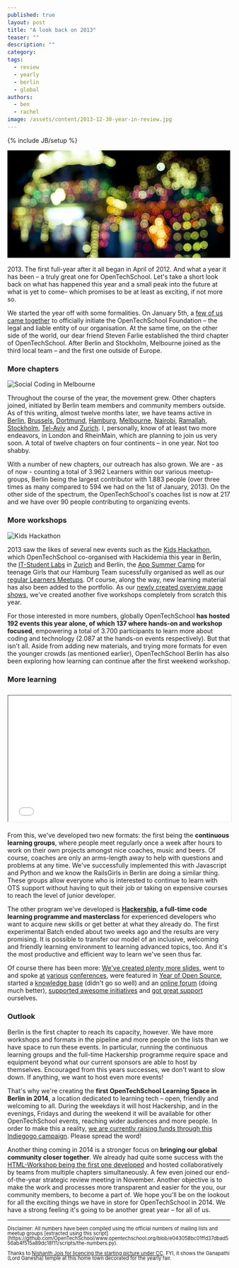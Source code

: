 ```yaml
---
published: true
layout: post
title: "A look back on 2013"
teaser: ""
description: ""
category:
tags:
  - review
  - yearly
  - berlin
  - global
authors:
  - ben
  - rachel
image: /assets/content/2013-12-30-year-in-review.jpg
---
```

{% include JB/setup %}

![It has been a colorful year](/assets/content/2013-12-30-year-in-review.jpg)

2013\. The first full-year after it all began in April of 2012. And what a year it has been – a truly great one for OpenTechSchool. Let's take a short look back on what has happened this year and a small peak into the future at what is yet to come– which promises to be at least as exciting, if not more so.

We started the year off with some formalities. On January 5th, a [few of us came together](/2013/05/opentechschool-is-now-a-foundation.html) to officially initiate the OpenTechSchool Foundation – the legal and liable entity of our organisation. At the same time, on the other side of the world, our dear friend Steven Farlie established the third chapter of OpenTechSchool. After Berlin and Stockholm, Melbourne joined as the third local team – and the first one outside of Europe. 

### More chapters

![Social Coding in Melbourne](/assets/content/2013-08-11-social-coding-global/social-1.jpg)

Throughout the course of the year, the movement grew. Other chapters joined, initiated by Berlin team members and community members outside. As of this writing, almost twelve months later, we have teams active in [Berlin](http://www.opentechschool.org/berlin/), [Brussels](http://www.opentechschool.org/brussels/), [Dortmund](http://www.opentechschool.org/dortmund/), [Hamburg](http://www.opentechschool.org/hamburg/), [Melbourne](http://www.opentechschool.org/melbourne/), [Nairobi](http://www.opentechschool.org/nairobi/), [Ramallah](http://www.opentechschool.org/ramallah/), [Stockholm](http://www.opentechschool.org/stockholm/), [Tel-Aviv](http://www.meetup.com/opentechschool-tel-aviv/) and [Zurich](http://www.opentechschool.org/zurich/). I, personally, know of at least two more endeavors, in London and RheinMain, which are planning to join us very soon. A total of twelve chapters on four continents – in one year. Not too shabby.

With a number of new chapters, our outreach has also grown. We are - as of now - counting a total of 3.962 Learners within our various meetup-groups, Berlin being the largest contributor with 1.883 people (over three times as many compared to 594 we had on the 1st of January, 2013). On the other side of the spectrum, the OpenTechSchool's coaches list is now at 217 and we have over 90 people contributing to organizing events.

### More workshops

![Kids Hackathon](/assets/content/2013-04-12-kids-hackathon-poster.png)

2013 saw the likes of several new events such as the [Kids Hackathon](/2013/04/first-kids-hackathon-in-berlin.html), which OpenTechSchool co-organised with Hackidemia this year in Berlin, the [IT-Student Labs](/2013/01/announcing-student-labs-in-berlin.html) in [Zurich](/2013/09/zurich-kids-education.html) and Berlin, the [App Summer Camp](/2013/07/app-summer-camp-in-hamburg-it-was-awesome.html) for teenage Girls that our Hamburg Team sucessfully organised as well as our [regular Learners Meetups](/2013/06/how-the-learners-meetup-is-doing-in-berlin.html). Of course, along the way, new learning material has also been added to the portfolio. As our [newly created overview page shows](http://learn.opentechschool.org/), we've created another five workshops completely from scratch this year. 

For those interested in more numbers, globally OpenTechSchool **has hosted 192 events this year alone, of which 137 where hands-on and workshop focused**, empowering a total of 3.700 participants to learn more about coding and technology (2.087 at the hands-on events respectively). But that isn't all. Aside from adding new materials, and trying more formats for even the younger crowds (as mentioned earlier), OpenTechSchool Berlin has also been exploring how learning can continue after the first weekend workshop.

### More learning

<div style="text-align:center;position: relative; width: 100%; height: 0px; padding-bottom: 56.5%; margin: 25px auto;"><iframe src="//player.vimeo.com/video/82717221" style="position: absolute; width: 100%; height: 100%; left: 0px; top: 0px;" width="500" height="281" webkitallowfullscreen="1" mozallowfullscreen="1" allowfullscreen="1">&nbsp;</iframe>
</div>

From this, we've developed two new formats: the first being the **continuous learning groups**, where people meet regularly once a week after hours to work on their own projects amongst nice coaches, music and beers. Of course, coaches are only an arms-length away to help with questions and problems at any time. We've successfully implemented this with Javascript and Python and we know the RailsGirls in Berlin are doing a similar thing. These groups allow everyone who is interested to continue to learn with OTS support without having to quit their job or taking on expensive courses to reach the level of junior developer.

The other program we've developed is **[Hackership](http://www.hackership.org), a full-time code learning programme and masterclass** for experienced developers who want to acquire new skills or get better at what they already do. The first experimental Batch ended about two weeks ago and the results are very promising. It is possible to transfer our model of an inclusive, welcoming and friendly learning environment to learning advanced topics, too. And it's the most productive and efficient way to learn we've seen thus far. 

Of course there has been more: [We've created plenty more slides](http://opentechschool.github.io/slides/), went to and spoke [at](/2013/05/join-us-at-codemotion.html) [various](/2013/05/presenting-at-codemotion-the-state-of-tech-education.html) [conferences](/2013/10/kiwi-pycon.html), were featured in [Year of Open Source](/2013/10/kiwi-pycon.html), started a [knowledge base](/2013/05/more-documentation-and-more-open-too.html) (didn't go so well) and an [online forum](http://discourse.opentechschool.org/) (doing much better), [supported awesome initiatives](/2013/07/naitobi-dev-school.html) and [got great support](/2013/08/paypal-donations.html) ourselves.

### Outlook

Berlin is the first chapter to reach its capacity, however. We have more workshops and formats in the pipeline and more people on the lists than we have space to run these events. In particular, running the continuous learning groups and the full-time Hackership programme require space and equipment beyond what our current sponsors are able to host by themselves. Encouraged from this years successes, we don't want to slow down. If anything, we want to host even more events!

That's why we're creating the **first OpenTechSchool Learning Space in Berlin in 2014**, a location dedicated to learning tech – open, friendly and welcoming to all. During the weekdays it will host Hackership, and in the evenings, Fridays and during the weekend it will be available for other OpenTechSchool events, reaching wider audiences and more people. In order to make this a reality, [we are currently raising funds through this Indiegogo campaign](http://www.indiegogo.com/projects/an-apprenticeship-for-hackers-a-hackership). Please spread the word!

Another thing coming in 2014 is a stronger focus on **bringing our global community closer together**. We already had quite some success with the [HTML-Workshop being the first one developed](http://discourse.opentechschool.org/t/building-an-html-css-workshop/21) and hosted collaboratively by teams from multiple chapters simultaneously. A few even joined our end-of-the-year strategic review meeting in November. Another objective is to make the work and processes more transparent and easier for the you, our community members, to become a part of. We hope you'll be on the lookout for all the exciting things we have in store for OpenTechSchool in 2014. We have a strong feeling it's going to be another great year – for all of us.

---

<div style="font-size: 0.8em; line-height: 1em" markdown="1">
Disclaimer: All numbers have been compiled using the official numbers of mailing lists and meetup groups [extracted using this script](https://github.com/OpenTechSchool/www.opentechschool.org/blob/e043058bc01ffd37dbad556ab4f515a89dc18f11/scripts/the-numbers.py).

Thanks to [Nishanth Jois for licencing the starting picture under CC](http://www.flickr.com/photos/nishanthjois/4453067173/). FYI, it shows the Ganapathi (Lord Ganesha) temple at this home town decorated for the yearly fair.


</div>

